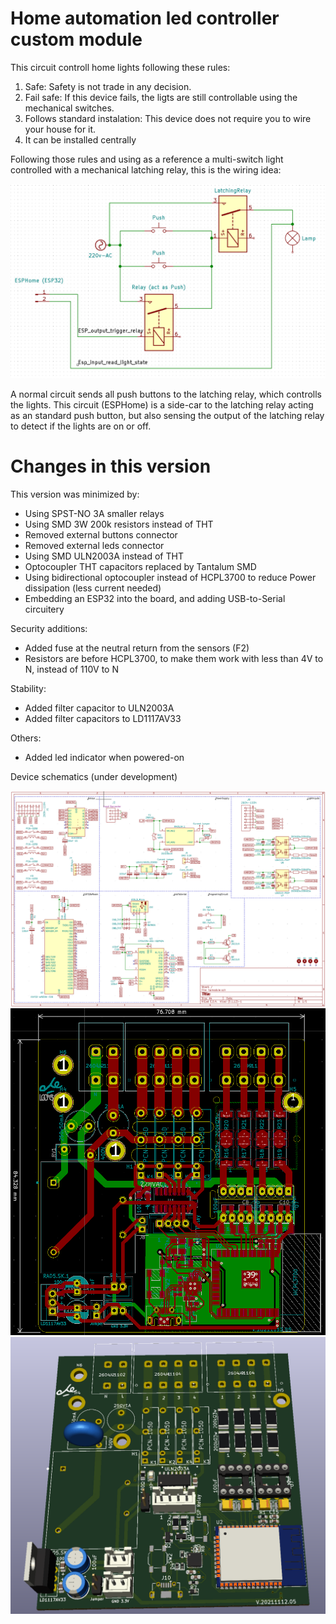  # Home automation led controller custom module

 This circuit controll home lights following these rules:
 1. Safe: Safety is not trade in any decision.
 1. Fail safe: If this device fails, the ligts are still controllable using the mechanical switches.
 1. Follows standard instalation: This device does not require you to wire your house for it.
 1. It can be installed centrally

 Following those rules and using as a reference a multi-switch light controlled with a mechanical latching relay, this is the wiring idea:

![alt text](readme-media/relay-wiring.png)

A normal circuit sends all push buttons to the latching relay, which controlls the lights.
This circuit (ESPHome) is a side-car to the latching relay acting as an standard push button, but also sensing the output of the latching relay to detect if the lights are on or off.

# Changes in this version

This version was minimized by:
* Using SPST-NO 3A smaller relays
* Using SMD 3W 200k resistors instead of THT
* Removed external buttons connector
* Removed external leds connector
* Using SMD ULN2003A instead of THT
* Optocoupler THT capacitors replaced by Tantalum SMD
* Using bidirectional optocoupler instead of HCPL3700 to reduce Power dissipation (less current needed)
* Embedding an ESP32 into the board, and adding USB-to-Serial circuitery

Security additions:
* Added fuse at the neutral return from the sensors (F2)
* Resistors are before HCPL3700, to make them work with less than 4V to N, instead of 110V to N

Stability:
* Added filter capacitor to ULN2003A
* Added filter capacitors to LD1117AV33

Others:
* Added led indicator when powered-on

Device schematics (under development) 

![board-schematics](readme-media/board-schematics.png)
![board-pcb](readme-media/board-pcb.png)
![board-pcb-3d](readme-media/board-pcb-3d.png)
